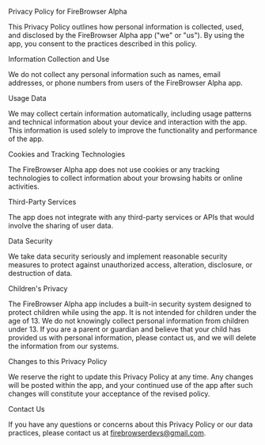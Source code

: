 Privacy Policy for FireBrowser Alpha

This Privacy Policy outlines how personal information is collected, used, and disclosed by the FireBrowser Alpha app ("we" or "us"). By using the app, you consent to the practices described in this policy.

Information Collection and Use

We do not collect any personal information such as names, email addresses, or phone numbers from users of the FireBrowser Alpha app.

Usage Data

We may collect certain information automatically, including usage patterns and technical information about your device and interaction with the app. This information is used solely to improve the functionality and performance of the app.

Cookies and Tracking Technologies

The FireBrowser Alpha app does not use cookies or any tracking technologies to collect information about your browsing habits or online activities.

Third-Party Services

The app does not integrate with any third-party services or APIs that would involve the sharing of user data.

Data Security

We take data security seriously and implement reasonable security measures to protect against unauthorized access, alteration, disclosure, or destruction of data.

Children's Privacy

The FireBrowser Alpha app includes a built-in security system designed to protect children while using the app. It is not intended for children under the age of 13. We do not knowingly collect personal information from children under 13. If you are a parent or guardian and believe that your child has provided us with personal information, please contact us, and we will delete the information from our systems.

Changes to this Privacy Policy

We reserve the right to update this Privacy Policy at any time. Any changes will be posted within the app, and your continued use of the app after such changes will constitute your acceptance of the revised policy.

Contact Us

If you have any questions or concerns about this Privacy Policy or our data practices, please contact us at firebrowserdevs@gmail.com.
